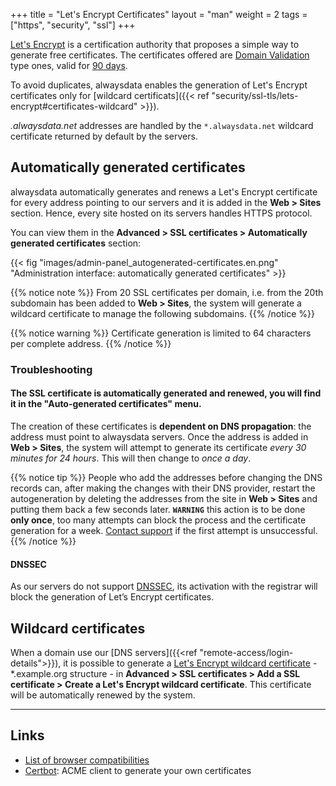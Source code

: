 +++
title = "Let's Encrypt Certificates"
layout = "man"
weight = 2
tags = ["https", "security", "ssl"]
+++

[Let's Encrypt](https://letsencrypt.org) is a certification authority that proposes a simple way to generate free certificates. The certificates offered are [Domain Validation](https://en.wikipedia.org/wiki/Domain-validated_certificate) type ones, valid for [90 days](https://letsencrypt.org/2015/11/09/why-90-days.html).

To avoid duplicates, alwaysdata enables the generation of Let's Encrypt certificates only for [wildcard certificats]({{< ref "security/ssl-tls/lets-encrypt#certificates-wildcard" >}}).

*.alwaysdata.net* addresses are handled by the `*.alwaysdata.net` wildcard certificate returned by default by the servers.

## Automatically generated certificates

alwaysdata automatically generates and renews a Let's Encrypt certificate for every address pointing to our servers and it is added in the **Web > Sites** section. Hence, every site hosted on its servers handles HTTPS protocol.

You can view them in the **Advanced > SSL certificates > Automatically generated certificates** section:

{{< fig "images/admin-panel_autogenerated-certificates.en.png" "Administration interface: automatically generated certificates" >}}

{{% notice note %}}
From 20 SSL certificates per domain, i.e. from the 20th subdomain has been added to **Web > Sites**, the system will generate a wildcard certificate to manage the following subdomains.
{{% /notice %}}

{{% notice warning %}}
Certificate generation is limited to 64 characters per complete address.
{{% /notice %}}

### Troubleshooting

#### The SSL certificate is automatically generated and renewed, you will find it in the "Auto-generated certificates" menu.

The creation of these certificates is **dependent on DNS propagation**: the address must point to alwaysdata servers. Once the address is added in **Web > Sites**, the system will attempt to generate its certificate *every 30 minutes for 24 hours*. This will then change to *once a day*.

{{% notice tip %}}
People who add the addresses before changing the DNS records can, after making the changes with their DNS provider, restart the autogeneration by deleting the addresses from the site in **Web > Sites** and putting them back a few seconds later. **`WARNING`** this action is to be done **only once**, too many attempts can block the process and the certificate generation for a week. [Contact support](https://admin.alwaysdata.com/support/add) if the first attempt is unsuccessful.
{{% /notice %}}

#### DNSSEC

As our servers do not support [DNSSEC](https://en.wikipedia.org/wiki/Domain_Name_System_Security_Extensions), its activation with the registrar will block the generation of Let’s Encrypt certificates.

## Wildcard certificates

When a domain use our [DNS servers]({{<ref "remote-access/login-details">}}), it is possible to generate a [Let's Encrypt wildcard certificate](https://en.wikipedia.org/wiki/Wildcard_certificate) - *.example.org structure - in **Advanced > SSL certificates > Add a SSL certificate > Create a Let's Encrypt  wildcard certificate**. This certificate will be automatically renewed by the system.

---
## Links

- [List of browser compatibilities](https://letsencrypt.org/docs/certificate-compatibility/)
- [Certbot](https://certbot.eff.org/): ACME client to generate your own certificates
